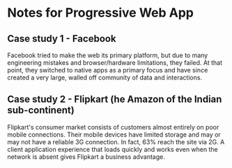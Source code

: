 # Notes for Progressive Web App

## Case study 1 - Facebook

Facebook tried to make the web its primary platform, but due to many engineering mistakes and browser/hardware limitations, they failed. At that point, they switched to native apps as a primary focus and have since created a very large, walled off community of data and interactions.

## Case study 2 - Flipkart (he Amazon of the Indian sub-continent)

Flipkart's consumer market consists of customers almost entirely on poor mobile connections. Their mobile devices have limited storage and may or may not have a reliable 3G connection. In fact, 63% reach the site via 2G. A client application experience that loads quickly and works even when the network is absent gives Flipkart a business advantage.
